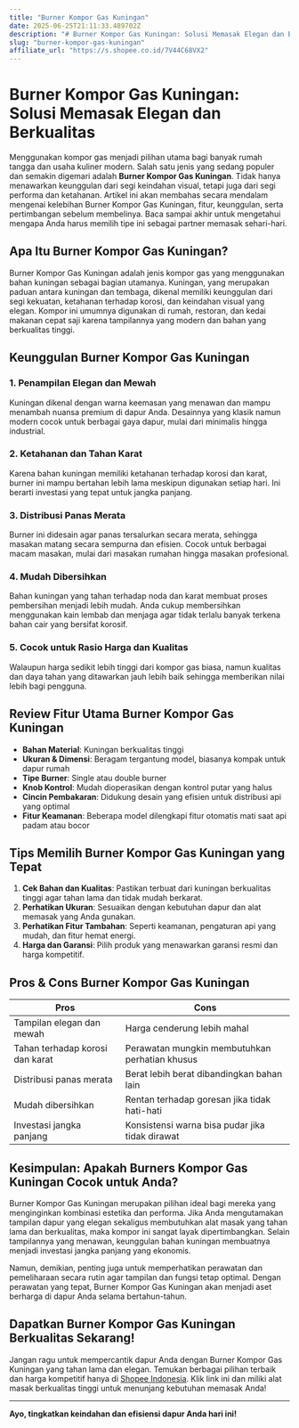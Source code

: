 ```yaml
---
title: "Burner Kompor Gas Kuningan"
date: 2025-06-25T21:11:33.489702Z
description: "# Burner Kompor Gas Kuningan: Solusi Memasak Elegan dan Berkualitas..."
slug: "burner-kompor-gas-kuningan"
affiliate_url: "https://s.shopee.co.id/7V44C68VX2"
---
```

# Burner Kompor Gas Kuningan: Solusi Memasak Elegan dan Berkualitas

Menggunakan kompor gas menjadi pilihan utama bagi banyak rumah tangga dan usaha kuliner modern. Salah satu jenis yang sedang populer dan semakin digemari adalah **Burner Kompor Gas Kuningan**. Tidak hanya menawarkan keunggulan dari segi keindahan visual, tetapi juga dari segi performa dan ketahanan. Artikel ini akan membahas secara mendalam mengenai kelebihan Burner Kompor Gas Kuningan, fitur, keunggulan, serta pertimbangan sebelum membelinya. Baca sampai akhir untuk mengetahui mengapa Anda harus memilih tipe ini sebagai partner memasak sehari-hari.

## Apa Itu Burner Kompor Gas Kuningan?

Burner Kompor Gas Kuningan adalah jenis kompor gas yang menggunakan bahan kuningan sebagai bagian utamanya. Kuningan, yang merupakan paduan antara kuningan dan tembaga, dikenal memiliki keunggulan dari segi kekuatan, ketahanan terhadap korosi, dan keindahan visual yang elegan. Kompor ini umumnya digunakan di rumah, restoran, dan kedai makanan cepat saji karena tampilannya yang modern dan bahan yang berkualitas tinggi.

## Keunggulan Burner Kompor Gas Kuningan

### 1. Penampilan Elegan dan Mewah

Kuningan dikenal dengan warna keemasan yang menawan dan mampu menambah nuansa premium di dapur Anda. Desainnya yang klasik namun modern cocok untuk berbagai gaya dapur, mulai dari minimalis hingga industrial.

### 2. Ketahanan dan Tahan Karat

Karena bahan kuningan memiliki ketahanan terhadap korosi dan karat, burner ini mampu bertahan lebih lama meskipun digunakan setiap hari. Ini berarti investasi yang tepat untuk jangka panjang.

### 3. Distribusi Panas Merata

Burner ini didesain agar panas tersalurkan secara merata, sehingga masakan matang secara sempurna dan efisien. Cocok untuk berbagai macam masakan, mulai dari masakan rumahan hingga masakan profesional.

### 4. Mudah Dibersihkan

Bahan kuningan yang tahan terhadap noda dan karat membuat proses pembersihan menjadi lebih mudah. Anda cukup membersihkan menggunakan kain lembab dan menjaga agar tidak terlalu banyak terkena bahan cair yang bersifat korosif.

### 5. Cocok untuk Rasio Harga dan Kualitas

Walaupun harga sedikit lebih tinggi dari kompor gas biasa, namun kualitas dan daya tahan yang ditawarkan jauh lebih baik sehingga memberikan nilai lebih bagi pengguna.

## Review Fitur Utama Burner Kompor Gas Kuningan

- **Bahan Material**: Kuningan berkualitas tinggi
- **Ukuran & Dimensi**: Beragam tergantung model, biasanya kompak untuk dapur rumah
- **Tipe Burner**: Single atau double burner
- **Knob Kontrol**: Mudah dioperasikan dengan kontrol putar yang halus
- **Cincin Pembakaran**: Didukung desain yang efisien untuk distribusi api yang optimal
- **Fitur Keamanan**: Beberapa model dilengkapi fitur otomatis mati saat api padam atau bocor

## Tips Memilih Burner Kompor Gas Kuningan yang Tepat

1. **Cek Bahan dan Kualitas**: Pastikan terbuat dari kuningan berkualitas tinggi agar tahan lama dan tidak mudah berkarat.
2. **Perhatikan Ukuran**: Sesuaikan dengan kebutuhan dapur dan alat memasak yang Anda gunakan.
3. **Perhatikan Fitur Tambahan**: Seperti keamanan, pengaturan api yang mudah, dan fitur hemat energi.
4. **Harga dan Garansi**: Pilih produk yang menawarkan garansi resmi dan harga kompetitif.

## Pros & Cons Burner Kompor Gas Kuningan

| **Pros** | **Cons** |
| --- | --- |
| Tampilan elegan dan mewah | Harga cenderung lebih mahal | 
| Tahan terhadap korosi dan karat | Perawatan mungkin membutuhkan perhatian khusus |
| Distribusi panas merata | Berat lebih berat dibandingkan bahan lain |
| Mudah dibersihkan | Rentan terhadap goresan jika tidak hati-hati |
| Investasi jangka panjang | Konsistensi warna bisa pudar jika tidak dirawat |

## Kesimpulan: Apakah Burners Kompor Gas Kuningan Cocok untuk Anda?

Burner Kompor Gas Kuningan merupakan pilihan ideal bagi mereka yang menginginkan kombinasi estetika dan performa. Jika Anda mengutamakan tampilan dapur yang elegan sekaligus membutuhkan alat masak yang tahan lama dan berkualitas, maka kompor ini sangat layak dipertimbangkan. Selain tampilannya yang menawan, keunggulan bahan kuningan membuatnya menjadi investasi jangka panjang yang ekonomis.

Namun, demikian, penting juga untuk memperhatikan perawatan dan pemeliharaan secara rutin agar tampilan dan fungsi tetap optimal. Dengan perawatan yang tepat, Burner Kompor Gas Kuningan akan menjadi aset berharga di dapur Anda selama bertahun-tahun.

## Dapatkan Burner Kompor Gas Kuningan Berkualitas Sekarang!

Jangan ragu untuk mempercantik dapur Anda dengan Burner Kompor Gas Kuningan yang tahan lama dan elegan. Temukan berbagai pilihan terbaik dan harga kompetitif hanya di [Shopee Indonesia](https://s.shopee.co.id/7V44C68VX2). Klik link ini dan miliki alat masak berkualitas tinggi untuk menunjang kebutuhan memasak Anda!

---

**Ayo, tingkatkan keindahan dan efisiensi dapur Anda hari ini!**